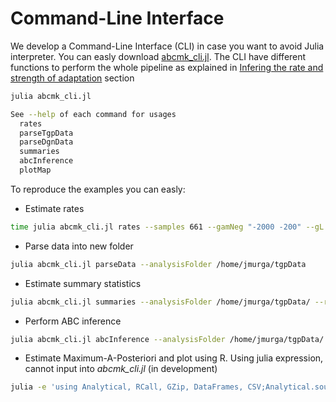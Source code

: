 # Command-Line Interface

We develop a Command-Line Interface (CLI) in case you want to avoid Julia interpreter. You can easly download [abcmk_cli.jl](https://raw.githubusercontent.com/jmurga/Analytical.jl/master/scripts/abcmk_cli.jl). The CLI have different functions to perform the whole pipeline as explained in [Infering the rate and strength of adaptation](empirical.md) section

```bash
julia abcmk_cli.jl  
```

```bash
See --help of each command for usages  
  rates  
  parseTgpData  
  parseDgnData  
  summaries  
  abcInference  
  plotMap  
```

To reproduce the examples you can easly:

 - Estimate rates
```bash
time julia abcmk_cli.jl rates --samples 661 --gamNeg "-2000 -200" --gL "1 10" --gH "200 2000" --rho 0.001 --theta 0.001 --solutions 100000 --output /home/jmurga/rates.jld2 --dac 1,2,4,5,10,20,50,100,200,400,500,661,925,1000 --nthreads 7
```

 - Parse data into new folder
```bash
julia abcmk_cli.jl parseData --analysisFolder /home/jmurga/tgpData
```

 - Estimate summary statistics
```bash
julia abcmk_cli.jl summaries --analysisFolder /home/jmurga/tgpData/ --rates /home/jmurga/rates.jld2 --samples 661 --replicas 100 --summstatSize 100000 --dac 2,4,5,10,20,50,200,661,925 --nthreads 7
```

 - Perform ABC inference
```bash
julia abcmk_cli.jl abcInference --analysisFolder /home/jmurga/tgpData/ --replicas 100 --P 5 --S 9 --tol 0.001 --ABCreg /home/jmurga/ABCreg/src/reg --parallel true --nthreads 7
```

 - Estimate Maximum-A-Posteriori and plot using R. Using julia expression, cannot input into *abcmk_cli.jl* (in development)
```bash
julia -e 'using Analytical, RCall, GZip, DataFrames, CSV;Analytical.sourcePlotMapR(script="/home/jmurga/tgpData/script.jl"); Analytical.plotMap(analysisFolder="/home/jmurga/tgpData");'
```
